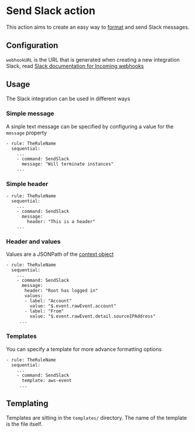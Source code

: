 # Send Slack action

This action aims to create an easy way to [format](https://api.slack.com/messaging/composing/layouts) and send Slack messages.

## Configuration
`webhookURL` is the URL that is generated when creating a new integration Slack, read [Slack documentation for Incoming webhooks](https://api.slack.com/messaging/webhooks)

## Usage
The Slack integration can be used in different ways

### Simple message
A sinple text message can be specified by configuring a value for the `message` property
```
- rule: TheRuleName
  sequential:
    ...
    - command: SendSlack
      message: "Will terminate instances"
    ...
```

### Simple header
```
- rule: TheRuleName
  sequential:
    ...
    - command: SendSlack
      message:
        header: "This is a header"
    ...
```

### Header and values
Values are a JSONPath of the [context object]()
```
- rule: TheRuleName
  sequential:
    ...
    - command: SendSlack
	  message:
	   header: "Root has logged in"
       values:
	   - label: "Account"
	     value: "$.event.rawEvent.account"
       - label: "From"
	     value: "$.event.rawEvent.detail.sourceIPAddress"
	 ...
```

### Templates
You can specify a template for more advance formatting options
```
- rule: TheRuleName
  sequential:
    ...
    - command: SendSlack
	  template: aws-event
	 ...
```

## Templating
Templates are sitting in the `templates/` directory. The name of the template is the file itself.
